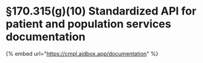 # §170.315(g)(10) Standardized API for patient and population services documentation

{% embed url="https://cmpl.aidbox.app/documentation" %}

